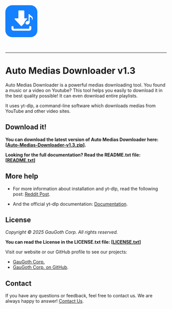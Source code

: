 <img src="Auto-Medias-Downloader-v1.3/amd1.3/sources/amd-icon.png" alt="GauGoth Corp. Logo" width="100"/>
<p>&nbsp;</p>

-----
# Auto Medias Downloader v1.3
Auto Medias Downloader is a powerful medias downloading tool. You found a music or a video on Youtube? This tool helps you easily to download it in the best quality possible! It can even download entire playlists.

It uses yt-dlp, a command-line software which downloads medias from YouTube and other video sites.

## Download it!

**You can download the latest version of Auto Medias Downloader here: 
[[Auto-Medias-Downloader-v1.3.zip](http://gaugoth.corp.free.fr/others/Auto-Medias-Downloader-v1.3.zip)].**

**Looking for the full documentation? Read the README.txt file:
[[README.txt](Auto-Medias-Downloader-v1.3)]**

## More help
- For more information about installation and yt-dlp, read the following post: [Reddit Post](https://www.reddit.com/r/AutoHotkey/comments/15q6m3j/script_to_download_youtube_videos_and_playlists/).

- And the official yt-dlp documentation: [Documentation](https://github.com/yt-dlp/yt-dlp#installation).


## License
_Copyright © 2025 GauGoth Corp. All rights reserved._

**You can read the License in the LICENSE.txt file:
[[LICENSE.txt](Auto-Medias-Downloader-v1.3/LICENSE.txt)]**

Visit our website or our GitHub profile to see our projects: 
- [GauGoth Corp.](http://gaugoth.corp.free.fr/)
- [GauGoth Corp. on GitHub](https://github.com/GauGoth-Corp).

## Contact
If you have any questions or feedback, feel free to contact us. We are always happy to answer! [Contact Us](http://gaugoth.corp.free.fr/en/credits/contact/?subject=Auto%20Medias%20Downloader%20v1.3%20question/feedback).

